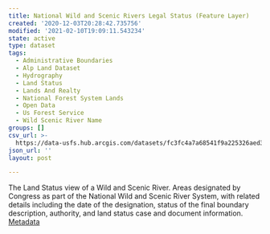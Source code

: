 ```yaml
---
title: National Wild and Scenic Rivers Legal Status (Feature Layer)
created: '2020-12-03T20:28:42.735756'
modified: '2021-02-10T19:09:11.543234'
state: active
type: dataset
tags:
  - Administrative Boundaries
  - Alp Land Dataset
  - Hydrography
  - Land Status
  - Lands And Realty
  - National Forest System Lands
  - Open Data
  - Us Forest Service
  - Wild Scenic River Name
groups: []
csv_url: >-
  https://data-usfs.hub.arcgis.com/datasets/fc3fc4a7a68541f9a225326aed303f19_0.csv?outSR=%7B%22latestWkid%22%3A4269%2C%22wkid%22%3A4269%7D
json_url: ''
layout: post

---
```

The Land Status view of a Wild and Scenic River. Areas designated by Congress as part of the National Wild and Scenic River System, with related details including the date of the designation, status of the final boundary description, authority, and land status case and document information. <a href='https://data.fs.usda.gov/geodata/edw/edw_resources/meta/S_USA.WildScenicRiverStatus.xml' target='_blank'>Metadata</a>

